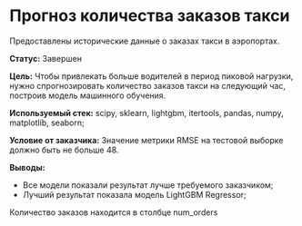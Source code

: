 # Прогноз количества заказов такси
Предоставлены исторические данные о заказах такси в аэропортах. 

**Статус:** Завершен

**Цель:** Чтобы привлекать больше водителей в период пиковой нагрузки, нужно спрогнозировать количество заказов такси на следующий час, построив модель машинного обучения.

**Используемый стек:** scipy, sklearn, lightgbm, itertools, pandas, numpy, matplotlib, seaborn;

**Условие от заказчика:** Значение метрики RMSE на тестовой выборке должно быть не больше 48.

**Выводы:**
  - Все модели показали результат лучше требуемого заказчиком;
  - Лучший результат показала модель LightGBM Regressor;

Количество заказов находится в столбце num_orders
